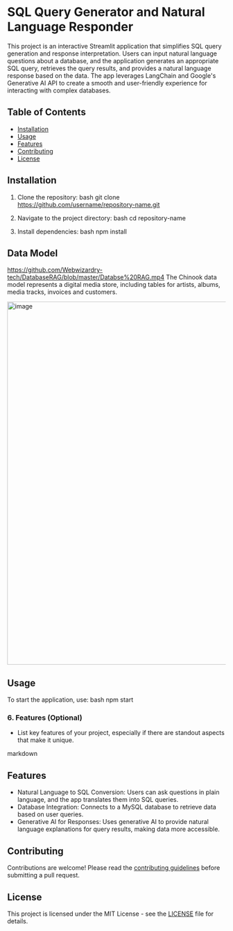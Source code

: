# SQL Query Generator and Natural Language Responder
This project is an interactive Streamlit application that simplifies SQL query generation and response interpretation. Users can input natural language questions about a database, and the application generates an appropriate SQL query, retrieves the query results, and provides a natural language response based on the data.
The app leverages LangChain and Google's Generative AI API to create a smooth and user-friendly experience for interacting with complex databases.

    
## Table of Contents
- [Installation](#installation)
- [Usage](#usage)
- [Features](#features)
- [Contributing](#contributing)
- [License](#license)

## Installation

1. Clone the repository:
  bash
   git clone https://github.com/username/repository-name.git
  
2. Navigate to the project directory:
  bash
   cd repository-name
  
3. Install dependencies:
   bash
   npm install


## Data Model
https://github.com/Webwizardry-tech/DatabaseRAG/blob/master/Databse%20RAG.mp4
The Chinook data model represents a digital media store, including tables for artists, albums, media tracks, invoices and customers.

<img width="836" alt="image" src="https://github.com/lerocha/chinook-database/assets/135025/cea7a05a-5c36-40cd-84c7-488307a123f4">



## Usage

To start the application, use:
bash
npm start

### 6. **Features** (Optional)

- List key features of your project, especially if there are standout aspects that make it unique.

markdown
## Features

- Natural Language to SQL Conversion: Users can ask questions in plain language, and the app translates them into SQL queries.
- Database Integration: Connects to a MySQL database to retrieve data based on user queries.
- Generative AI for Responses: Uses generative AI to provide natural language explanations for query results, making data more accessible.



## Contributing

Contributions are welcome! Please read the [contributing guidelines](CONTRIBUTING.md) before submitting a pull request.

## License

This project is licensed under the MIT License - see the [LICENSE](LICENSE) file for details.
